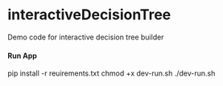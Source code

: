 # interactiveDecisionTree
Demo code for interactive decision tree builder

#### Run App
pip install -r reuirements.txt
chmod +x dev-run.sh
./dev-run.sh
